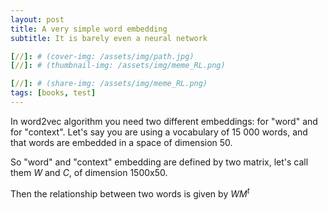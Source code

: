 ```yaml
---
layout: post
title: A very simple word embedding
subtitle: It is barely even a neural network

[//]: # (cover-img: /assets/img/path.jpg)
[//]: # (thumbnail-img: /assets/img/meme_RL.png)

[//]: # (share-img: /assets/img/meme_RL.png)
tags: [books, test]
---
```


In word2vec algorithm you need two different embeddings: for "word" and for "context".
Let's say you are using a vocabulary of 15 000 words, and that words are embedded in a space
of dimension 50.

So "word" and "context" embedding are defined by two matrix, let's call them
$W$ and $C$, of dimension 1500x50.

Then the relationship between two words is given by $WM^t$